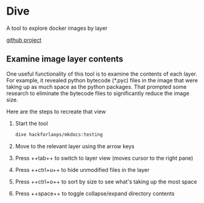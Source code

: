 # Dive

A tool to explore docker images by layer

[github project](ihttps://github.com/wagoodman/dive)

## Examine image layer contents

One useful functionality of this tool is to examine the contents of each layer. For example, it revealed python bytecode (*.pyc) files in the image that were taking up as much space as the python packages. That prompted some research to eliminate the bytecode files to significantly reduce the image size.

Here are the steps to recreate that view

1. Start the tool

    ``` bash
    dive hackforlaops/mkdocs:testing
    ```

1. Move to the relevant layer using the arrow keys

1. Press ++tab++ to switch to layer view (moves cursor to the right pane)

1. Press ++ctrl+u++ to hide unmodified files in the layer

1. Press ++ctrl+o++ to sort by size to see what's taking up the most space

1. Press ++space++ to toggle collapse/expand directory contents
